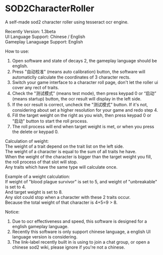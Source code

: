 # SOD2CharacterRoller
A self-made sod2 character roller using tesseract ocr engine.

Recently Version: 1.3beta   
UI Language Support: Chinese / English  
Gameplay Lanaguage Support: English  


How to use:  
1. Open software and state of decays 2, the gameplay language should be english.
2. Press "自动校准" (means auto calibration) button, the software will automaticlly calculate the coordinates of 3 character rects.
3. Switch your game interface to a character roll page, don't let the roller ui cover any rect of traits.
4. Check the "测试模式" (means test mode), then press keypad 0 or “启动” (means startup) button, the ocr result will display in the left side.
5. If the ocr result is correct, uncheck the "测试模式" button. If it's not, considering about set a higher resolution for your game and redo step 4.
6. Fill the target weight on the right as you wish, then press keypad 0 or "启动" button to start the roll process.
7. The roll process will end when target weight is met, or when you press the delete or keypad 0.

Calculation of weight:  
The weight of a trait depend on the trait list on the left side.  
The weight of a character is equal to the sum of all traits he have.  
When the weight of the character is bigger than the target weight you fill, the roll process of that slot will stop.  
Any traits which have the same type will calculate once.   

Example of a weight calculation:  
If weight of "blood plague survivor" is set to 5, and weight of "unbreakable" is set to 4.  
And target weight is set to 8.  
Any slot could stop when a character with these 2 traits occur.  
Because the total weight of that character is 4+5=9 > 8.  

Notice:  
1. Due to ocr effectiveness and speed, this software is designed for a english gameplay language.
2. Recently this software is only support chinese language, a english UI language version is considering.
3. The link-label recently built in is using to join a chat group, or open a chinese sod2 wiki, please ignore if you're not a chinese.
